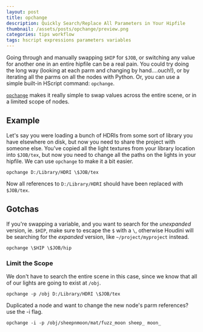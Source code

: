 ```yaml
---
layout: post
title: opchange
description: Quickly Search/Replace All Parameters in Your Hipfile
thumbnail: /assets/posts/opchange/preview.png
categories: tips workflow
tags: hscript expressions parameters variables
---
```


Going through and manually swapping `$HIP` for `$JOB`, or switching any value
for another one in an entire hipfile can be a real pain. You could try doing the
long way (looking at each parm and changing by hand....ouch!), or by iterating
all the parms on all the nodes with Python. Or, you can use a simple built-in
HScript command: `opchange`.

[`opchange`](https://www.sidefx.com/docs/houdini/commands/opchange.html) makes
it really simple to swap values across the entire scene, or in a limited scope
of nodes.

## Example
Let's say you were loading a bunch of HDRIs from some sort of library you have
elsewhere on disk, but now you need to share the project with someone else.
You've copied all the light textures from your library location into `$JOB/tex`,
but now you need to change all the paths on the lights in your hipfile. We can
use `opchange` to make it a bit easier.

```shell
opchange D:/Library/HDRI \$JOB/tex
```

Now all references to `D:/Library/HDRI` should have been replaced with `$JOB/tex`.

## Gotchas
If you're swapping a variable, and you want to search for the *unexpanded*
version, ie. `$HIP`, make sure to escape the `$` with a `\`, otherwise Houdini
will be searching for the *expanded* version, like `~/project/myproject` instead.

```shell
opchange \$HIP \$JOB/hip
```

### Limit the Scope
We don't have to search the entire scene in this case, since we know that all of
our lights are going to exist at `/obj`.

```shell
opchange -p /obj D:/Library/HDRI \$JOB/tex
```

Duplicated a node and want to change the new node's parm references? use the -i flag.

```shell
opchange -i -p /obj/sheepnmoon/mat/fuzz_moon sheep_ moon_
```


